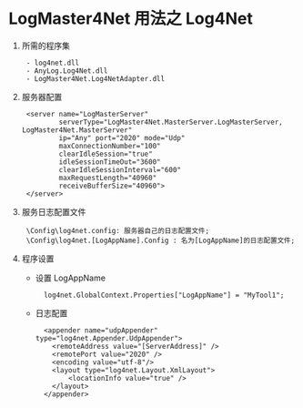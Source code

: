 LogMaster4Net 用法之 Log4Net
=============

1. 所需的程序集

		- log4net.dll
		- AnyLog.Log4Net.dll
		- LogMaster4Net.Log4NetAdapter.dll
	



2. 服务器配置

		<server name="LogMasterServer"
	            serverType="LogMaster4Net.MasterServer.LogMasterServer, LogMaster4Net.MasterServer"
	            ip="Any" port="2020" mode="Udp"
	            maxConnectionNumber="100"
				clearIdleSession="true"
				idleSessionTimeOut="3600"
				clearIdleSessionInterval="600"
				maxRequestLength="40960"
                receiveBufferSize="40960">
	    </server>

3. 服务日志配置文件

		\Config\log4net.config: 服务器自己的日志配置文件;
		\Config\log4net.[LogAppName].Config : 名为[LogAppName]的日志配置文件;

4. 程序设置
	- 设置 LogAppName

			log4net.GlobalContext.Properties["LogAppName"] = "MyTool1";

	- 日志配置
	
			<appender name="udpAppender" type="log4net.Appender.UdpAppender">
		      <remoteAddress value="[ServerAddress]" />
		      <remotePort value="2020" />
			  <encoding value="utf-8"/>
		      <layout type="log4net.Layout.XmlLayout">
		          <locationInfo value="true" />
		      </layout>
		    </appender>
